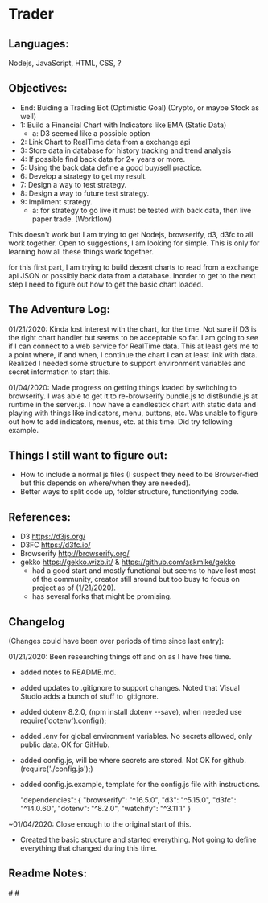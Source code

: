 ﻿# Trader

## Languages: 
Nodejs, JavaScript, HTML, CSS, ?

## Objectives:
* End: Buiding a Trading Bot (Optimistic Goal) (Crypto, or maybe Stock as well)
* 1: Build a Financial Chart with Indicators like EMA (Static Data)
	* a: D3 seemed like a possible option
* 2: Link Chart to RealTime data from a exchange api
* 3: Store data in database for history tracking and trend analysis
* 4: If possible find back data for 2+ years or more.
* 5: Using the back data define a good buy/sell practice.
* 6: Develop a strategy to get my result.
* 7: Design a way to test strategy.
* 8: Design a way to future test strategy.
* 9: Impliment strategy.
	* a: for strategy to go live it must be tested with back data, then live paper trade. (Workflow)

This doesn't work but I am trying to get Nodejs, browserify, d3, d3fc to all work together.
Open to suggestions, I am looking for simple.  This is only for learning how all these things work together.

for this first part, I am trying to build decent charts to read from a exchange api JSON or possibly back data from a database.
Inorder to get to the next step I need to figure out how to get the basic chart loaded.

## The Adventure Log:

01/21/2020: Kinda lost interest with the chart, for the time. 
Not sure if D3 is the right chart handler but seems to be acceptable so far.
I am going to see if I can connect to a web service for RealTime data.
This at least gets me to a point where, if and when, I continue the chart I can at least link with data.  
Realized I needed some structure to support environment variables and secret information to start this.

01/04/2020: Made progress on getting things loaded by switching to browserify.
I was able to get it to re-browserify bundle.js to distBundle.js at runtime in the server.js.
I now have a candlestick chart with static data and playing with things like indicators, menu, buttons, etc.
Was unable to figure out how to add indicators, menus, etc. at this time.  Did try following example.

## Things I still want to figure out:
* How to include a normal js files (I suspect they need to be Browser-fied but this depends on where/when they are needed).
* Better ways to split code up, folder structure, functionifying code.

## References:
* D3 https://d3js.org/ 
* D3FC https://d3fc.io/
* Browserify http://browserify.org/
* gekko https://gekko.wizb.it/ & https://github.com/askmike/gekko
	* had a good start and mostly functional but seems to have lost most of the community, creator still around but too busy to focus on project as of (1/21/2020).
	* has several forks that might be promising.  

## Changelog 
(Changes could have been over periods of time since last entry):

01/21/2020: Been researching things off and on as I have free time.
* added notes to README.md.
* added updates to .gitignore to support changes. Noted that Visual Studio adds a bunch of stuff to .gitignore.
* added dotenv 8.2.0, (npm install dotenv --save), when needed use require('dotenv').config();
* added .env for global environment variables.  No secrets allowed, only public data.  OK for GitHub.
* added config.js, will be where secrets are stored.  Not OK for github.  (require('./config.js');)
* added config.js.example, template for the config.js file with instructions.

  "dependencies": {
    "browserify": "^16.5.0",
    "d3": "^5.15.0",
    "d3fc": "^14.0.60",
    "dotenv": "^8.2.0",
    "watchify": "^3.11.1"
  }

~01/04/2020: Close enough to the original start of this.
* Created the basic structure and started everything.  Not going to define everything that changed during this time.


## Readme Notes:
&#35;  #